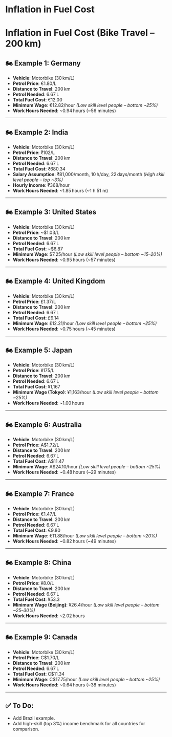 # Inflation in Fuel Cost

# Inflation in Fuel Cost (Bike Travel – 200 km)

## 🏍️ Example 1: Germany

- **Vehicle**: Motorbike (30 km/L)  
- **Petrol Price**: €1.80/L  
- **Distance to Travel**: 200 km  
- **Petrol Needed**: 6.67 L  
- **Total Fuel Cost**: €12.00  
- **Minimum Wage**: €12.82/hour *(Low skill level people – bottom ~25%)*  
- **Work Hours Needed**: ~0.94 hours (~56 minutes)

---

## 🏍️ Example 2: India

- **Vehicle**: Motorbike (30 km/L)  
- **Petrol Price**: ₹102/L  
- **Distance to Travel**: 200 km  
- **Petrol Needed**: 6.67 L  
- **Total Fuel Cost**: ₹680.34  
- **Salary Assumption**: ₹81,000/month, 10 h/day, 22 days/month *(High skill level people – top ~3%)*  
- **Hourly Income**: ₹368/hour  
- **Work Hours Needed**: ~1.85 hours (~1 h 51 m)

---

## 🏍️ Example 3: United States

- **Vehicle**: Motorbike (30 km/L)  
- **Petrol Price**: ~$1.03/L  
- **Distance to Travel**: 200 km  
- **Petrol Needed**: 6.67 L  
- **Total Fuel Cost**: ~$6.87  
- **Minimum Wage**: $7.25/hour *(Low skill level people – bottom ~15–20%)*  
- **Work Hours Needed**: ~0.95 hours (~57 minutes)

---

## 🏍️ Example 4: United Kingdom

- **Vehicle**: Motorbike (30 km/L)  
- **Petrol Price**: £1.37/L  
- **Distance to Travel**: 200 km  
- **Petrol Needed**: 6.67 L  
- **Total Fuel Cost**: £9.14  
- **Minimum Wage**: £12.21/hour *(Low skill level people – bottom ~25%)*  
- **Work Hours Needed**: ~0.75 hours (~45 minutes)

---

## 🏍️ Example 5: Japan

- **Vehicle**: Motorbike (30 km/L)  
- **Petrol Price**: ¥175/L  
- **Distance to Travel**: 200 km  
- **Petrol Needed**: 6.67 L  
- **Total Fuel Cost**: ¥1,167  
- **Minimum Wage (Tokyo)**: ¥1,163/hour *(Low skill level people – bottom ~25%)*  
- **Work Hours Needed**: ~1.00 hours

---

## 🏍️ Example 6: Australia

- **Vehicle**: Motorbike (30 km/L)  
- **Petrol Price**: A$1.72/L  
- **Distance to Travel**: 200 km  
- **Petrol Needed**: 6.67 L  
- **Total Fuel Cost**: A$11.47  
- **Minimum Wage**: A$24.10/hour *(Low skill level people – bottom ~25%)*  
- **Work Hours Needed**: ~0.48 hours (~29 minutes)

---

## 🏍️ Example 7: France

- **Vehicle**: Motorbike (30 km/L)  
- **Petrol Price**: €1.47/L  
- **Distance to Travel**: 200 km  
- **Petrol Needed**: 6.67 L  
- **Total Fuel Cost**: €9.80  
- **Minimum Wage**: €11.88/hour *(Low skill level people – bottom ~20%)*  
- **Work Hours Needed**: ~0.82 hours (~49 minutes)

---

## 🏍️ Example 8: China

- **Vehicle**: Motorbike (30 km/L)  
- **Petrol Price**: ¥8.0/L  
- **Distance to Travel**: 200 km  
- **Petrol Needed**: 6.67 L  
- **Total Fuel Cost**: ¥53.3  
- **Minimum Wage (Beijing)**: ¥26.4/hour *(Low skill level people – bottom ~25–30%)*  
- **Work Hours Needed**: ~2.02 hours

---

## 🏍️ Example 9: Canada

- **Vehicle**: Motorbike (30 km/L)  
- **Petrol Price**: C$1.70/L  
- **Distance to Travel**: 200 km  
- **Petrol Needed**: 6.67 L  
- **Total Fuel Cost**: C$11.34  
- **Minimum Wage**: C$17.75/hour *(Low skill level people – bottom ~25%)*  
- **Work Hours Needed**: ~0.64 hours (~38 minutes)

---

## ✅ To Do:
- Add Brazil example.  
- Add high-skill (top 3%) income benchmark for all countries for comparison.